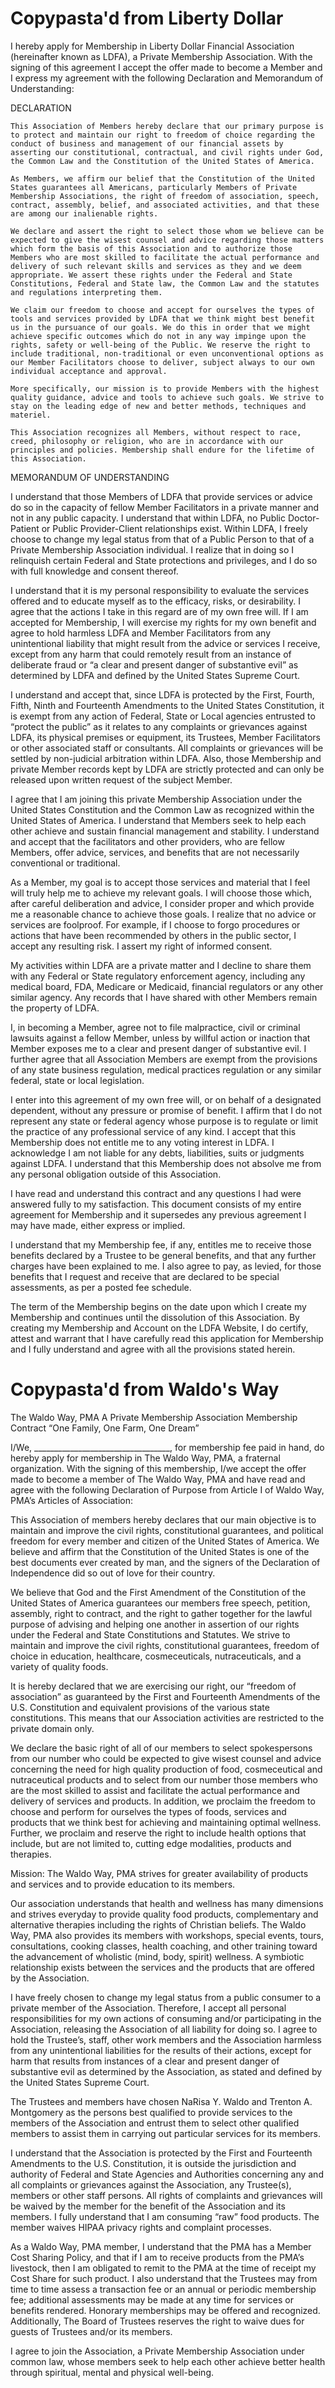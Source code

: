 # Copypasta'd from Liberty Dollar 

I hereby apply for Membership in Liberty Dollar Financial Association (hereinafter known as LDFA), a Private Membership Association. With the signing of this agreement I accept the offer made to become a Member and I express my agreement with the following Declaration and Memorandum of Understanding:

DECLARATION

    This Association of Members hereby declare that our primary purpose is to protect and maintain our right to freedom of choice regarding the conduct of business and management of our financial assets by asserting our constitutional, contractual, and civil rights under God, the Common Law and the Constitution of the United States of America.

    As Members, we affirm our belief that the Constitution of the United States guarantees all Americans, particularly Members of Private Membership Associations, the right of freedom of association, speech, contract, assembly, belief, and associated activities, and that these are among our inalienable rights.

    We declare and assert the right to select those whom we believe can be expected to give the wisest counsel and advice regarding those matters which form the basis of this Association and to authorize those Members who are most skilled to facilitate the actual performance and delivery of such relevant skills and services as they and we deem appropriate. We assert these rights under the Federal and State Constitutions, Federal and State law, the Common Law and the statutes and regulations interpreting them.

    We claim our freedom to choose and accept for ourselves the types of tools and services provided by LDFA that we think might best benefit us in the pursuance of our goals. We do this in order that we might achieve specific outcomes which do not in any way impinge upon the rights, safety or well-being of the Public. We reserve the right to include traditional, non-traditional or even unconventional options as our Member Facilitators choose to deliver, subject always to our own individual acceptance and approval.

    More specifically, our mission is to provide Members with the highest quality guidance, advice and tools to achieve such goals. We strive to stay on the leading edge of new and better methods, techniques and materiel.

    This Association recognizes all Members, without respect to race, creed, philosophy or religion, who are in accordance with our principles and policies. Membership shall endure for the lifetime of this Association.

MEMORANDUM OF UNDERSTANDING

I understand that those Members of LDFA that provide services or advice do so in the capacity of fellow Member Facilitators in a private manner and not in any public capacity. I understand that within LDFA, no Public Doctor-Patient or Public Provider-Client relationships exist. Within LDFA, I freely choose to change my legal status from that of a Public Person to that of a Private Membership Association individual. I realize that in doing so I relinquish certain Federal and State protections and privileges, and I do so with full knowledge and consent thereof.

I understand that it is my personal responsibility to evaluate the services offered and to educate myself as to the efficacy, risks, or desirability. I agree that the actions I take in this regard are of my own free will. If I am accepted for Membership, I will exercise my rights for my own benefit and agree to hold harmless LDFA and Member Facilitators from any unintentional liability that might result from the advice or services I receive, except from any harm that could remotely result from an instance of deliberate fraud or “a clear and present danger of substantive evil” as determined by LDFA and defined by the United States Supreme Court.

I understand and accept that, since LDFA is protected by the First, Fourth, Fifth, Ninth and Fourteenth Amendments to the United States Constitution, it is exempt from any action of Federal, State or Local agencies entrusted to “protect the public” as it relates to any complaints or grievances against LDFA, its physical premises or equipment, its Trustees, Member Facilitators or other associated staff or consultants. All complaints or grievances will be settled by non-judicial arbitration within LDFA. Also, those Membership and private Member records kept by LDFA are strictly protected and can only be released upon written request of the subject Member.

I agree that I am joining this private Membership Association under the United States Constitution and the Common Law as recognized within the United States of America. I understand that Members seek to help each other achieve and sustain financial management and stability. I understand and accept that the facilitators and other providers, who are fellow Members, offer advice, services, and benefits that are not necessarily conventional or traditional.

As a Member, my goal is to accept those services and material that I feel will truly help me to achieve my relevant goals. I will choose those which, after careful deliberation and advice, I consider proper and which provide me a reasonable chance to achieve those goals. I realize that no advice or services are foolproof. For example, if I choose to forgo procedures or actions that have been recommended by others in the public sector, I accept any resulting risk. I assert my right of informed consent.

My activities within LDFA are a private matter and I decline to share them with any Federal or State regulatory enforcement agency, including any medical board, FDA, Medicare or Medicaid, financial regulators or any other similar agency. Any records that I have shared with other Members remain the property of LDFA.

I, in becoming a Member, agree not to file malpractice, civil or criminal lawsuits against a fellow Member, unless by willful action or inaction that Member exposes me to a clear and present danger of substantive evil. I further agree that all Association Members are exempt from the provisions of any state business regulation, medical practices regulation or any similar federal, state or local legislation.

I enter into this agreement of my own free will, or on behalf of a designated dependent, without any pressure or promise of benefit. I affirm that I do not represent any state or federal agency whose purpose is to regulate or limit the practice of any professional service of any kind. I accept that this Membership does not entitle me to any voting interest in LDFA. I acknowledge I am not liable for any debts, liabilities, suits or judgments against LDFA. I understand that this Membership does not absolve me from any personal obligation outside of this Association.

I have read and understand this contract and any questions I had were answered fully to my satisfaction. This document consists of my entire agreement for Membership and it supersedes any previous agreement I may have made, either express or implied.

I understand that my Membership fee, if any, entitles me to receive those benefits declared by a Trustee to be general benefits, and that any further charges have been explained to me. I also agree to pay, as levied, for those benefits that I request and receive that are declared to be special assessments, as per a posted fee schedule.

The term of the Membership begins on the date upon which I create my Membership and continues until the dissolution of this Association. By creating my Membership and Account on the LDFA Website, I do certify, attest and warrant that I have carefully read this application for Membership and I fully understand and agree with all the provisions stated herein.


# Copypasta'd from Waldo's Way 

The Waldo Way, PMA
A Private Membership Association
Membership Contract
“One Family, One Farm, One Dream”
 

I/We, __________________________________, for membership fee paid in hand, do hereby apply for membership in The Waldo Way, PMA, a fraternal organization. With the signing of this membership, I/we accept the offer made to become a member of The Waldo Way, PMA and have read and agree with the following Declaration of Purpose from Article I of Waldo Way, PMA’s Articles of Association:

This Association of members hereby declares that our main objective is to maintain and improve the civil rights, constitutional guarantees, and political freedom for every member and citizen of the United States of America. We believe and affirm that the Constitution of the United States is one of the best documents ever created by man, and the signers of the Declaration of Independence did so out of love for their country.

We believe that God and the First Amendment of the Constitution of the United States of America guarantees our members free speech, petition, assembly, right to contract, and the right to gather together for the lawful purpose of advising and helping one another in assertion of our rights under the Federal and State Constitutions and Statutes. We strive to maintain and improve the civil rights, constitutional guarantees, freedom of choice in education, healthcare, cosmeceuticals, nutraceuticals, and a variety of quality foods.

It is hereby declared that we are exercising our right, our “freedom of association” as guaranteed by the First and Fourteenth Amendments of the U.S. Constitution and equivalent provisions of the various state constitutions. This means that our Association activities are restricted to the private domain only.

We declare the basic right of all of our members to select spokespersons from our number who could be expected to give wisest counsel and advice concerning the need for high quality production of food, cosmeceutical and nutraceutical products and to select from our number those members who are the most skilled to assist and facilitate the actual performance and delivery of services and products. In addition, we proclaim the freedom to choose and perform for ourselves the types of foods, services and products that we think best for achieving and maintaining optimal wellness. Further, we proclaim and reserve the right to include health options that include, but are not limited to, cutting edge modalities, products and therapies.

Mission: The Waldo Way, PMA strives for greater availability of products and services and to provide education to its members.

Our association understands that health and wellness has many dimensions and strives everyday to provide quality food products, complementary and alternative therapies including the rights of Christian beliefs. The Waldo Way, PMA also provides its members with workshops, special events, tours, consultations, cooking classes, health coaching, and other training toward the advancement of wholistic (mind, body, spirit) wellness. A symbiotic relationship exists between the services and the products that are offered by the Association.

I have freely chosen to change my legal status from a public consumer to a private member of the Association. Therefore, I accept all personal responsibilities for my own actions of consuming and/or participating in the Association, releasing the Association of all liability for doing so. I agree to hold the Trustee’s, staff, other work members and the Association harmless from any unintentional liabilities for the results of their actions, except for harm that results from instances of a clear and present danger of substantive evil as determined by the Association, as stated and defined by the United States Supreme Court.

The Trustees and members have chosen NaRisa Y. Waldo and Trenton A. Montgomery as the persons best qualified to provide services to the members of the Association and entrust them to select other qualified members to assist them in carrying out particular services for its members.

I understand that the Association is protected by the First and Fourteenth Amendments to the U.S. Constitution, it is outside the jurisdiction and authority of Federal and State Agencies and Authorities concerning any and all  complaints or grievances against the Association, any Trustee(s), members or other staff persons. All rights of complaints and grievances will be waived by the member for the benefit of the Association and its members. I fully  understand that I am consuming “raw” food products. The member waives HIPAA privacy rights and complaint processes.

As a Waldo Way, PMA member, I understand that the PMA has a Member Cost Sharing Policy, and that if I am to receive products from the PMA’s livestock, then I am obligated to remit to the PMA at the time of receipt my Cost Share for such product. I also understand that the Trustees may from time to time assess a transaction fee or an annual or periodic membership fee; additional assessments may be made at any time for services or benefits rendered.  Honorary memberships may be offered and recognized. Additionally, The Board of Trustees reserves the right to waive dues for guests of Trustees and/or its members.

I agree to join the Association, a Private Membership Association under common law, whose members seek to help each other achieve better health through spiritual, mental and physical well-being.
